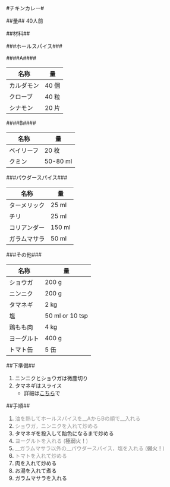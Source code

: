 #チキンカレー#

##量##
40人前

##材料##

###ホールスパイス###

####A####

名称		|量
------------|------
カルダモン	| 40 個
クローブ	| 40 粒
シナモン	| 20 片

####B####

名称		|量
------------|------
ベイリーフ	| 20 枚
クミン		|50-80 ml


###パウダースパイス###

名称		|量
------------|------
ターメリック| 25 ml
チリ		| 25 ml
コリアンダー| 150 ml
ガラムマサラ| 50 ml

###その他###

名称		|量
------------|------
ショウガ	|200 g
ニンニク	|200 g
タマネギ	|2 kg
塩			|50 ml or 10 tsp
鶏もも肉	|4 kg
ヨーグルト	|400 g
トマト缶	|5 缶

##下準備##
1. ニンニクとショウガは微塵切り
2. タマネギはスライス
    * 詳細は[こちら](https://github.com/qqm377p9k2/OpenRecipe/blob/master/Onion_Slice.md)で

##手順##
1. <span style="color:#959595">油を熱してホールスパイスを__AからBの順で__入れる</span>
2. <span style="color:#959595">ショウガ，ニンニクを入れて炒める</span>
3. タマネギを投入して飴色になるまで炒める
4. <span style="color:#959595">ヨーグルトを入れる (__極弱火！__)</span>
4. <span style="color:#959595">__ガラムマサラ以外の__パウダースパイス，塩を入れる (__弱火！__) </span>
5. <span style="color:#959595">トマトを入れて炒める </span>
6. 肉を入れて炒める
7. お湯を入れて煮る
8. ガラムマサラを入れる
